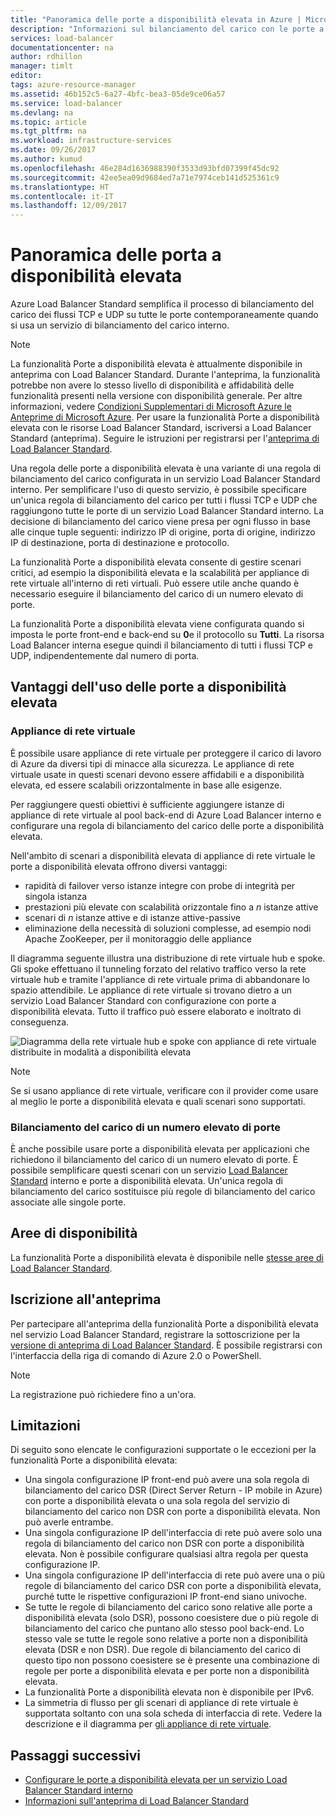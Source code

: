 ```yaml
---
title: "Panoramica delle porte a disponibilità elevata in Azure | Microsoft Docs"
description: "Informazioni sul bilanciamento del carico con le porte a disponibilità elevata in un servizio di bilanciamento del carico interno."
services: load-balancer
documentationcenter: na
author: rdhillon
manager: timlt
editor: 
tags: azure-resource-manager
ms.assetid: 46b152c5-6a27-4bfc-bea3-05de9ce06a57
ms.service: load-balancer
ms.devlang: na
ms.topic: article
ms.tgt_pltfrm: na
ms.workload: infrastructure-services
ms.date: 09/26/2017
ms.author: kumud
ms.openlocfilehash: 46e284d1636988390f3533d93bfd07399f45dc92
ms.sourcegitcommit: 42ee5ea09d9684ed7a71e7974ceb141d525361c9
ms.translationtype: HT
ms.contentlocale: it-IT
ms.lasthandoff: 12/09/2017
---
```

# <a name="high-availability-ports-overview"></a>Panoramica delle porta a disponibilità elevata

Azure Load Balancer Standard semplifica il processo di bilanciamento del carico dei flussi TCP e UDP su tutte le porte contemporaneamente quando si usa un servizio di bilanciamento del carico interno. 

>[!NOTE]
> La funzionalità Porte a disponibilità elevata è attualmente disponibile in anteprima con Load Balancer Standard. Durante l'anteprima, la funzionalità potrebbe non avere lo stesso livello di disponibilità e affidabilità delle funzionalità presenti nella versione con disponibilità generale. Per altre informazioni, vedere [Condizioni Supplementari di Microsoft Azure le Anteprime di Microsoft Azure](https://azure.microsoft.com/support/legal/preview-supplemental-terms/). Per usare la funzionalità Porte a disponibilità elevata con le risorse Load Balancer Standard, iscriversi a Load Balancer Standard (anteprima). Seguire le istruzioni per registrarsi per l'[anteprima di Load Balancer Standard](https://aka.ms/lbpreview#preview-sign-up).

Una regola delle porte a disponibilità elevata è una variante di una regola di bilanciamento del carico configurata in un servizio Load Balancer Standard interno. Per semplificare l'uso di questo servizio, è possibile specificare un'unica regola di bilanciamento del carico per tutti i flussi TCP e UDP che raggiungono tutte le porte di un servizio Load Balancer Standard interno. La decisione di bilanciamento del carico viene presa per ogni flusso in base alle cinque tuple seguenti: indirizzo IP di origine, porta di origine, indirizzo IP di destinazione, porta di destinazione e protocollo.

La funzionalità Porte a disponibilità elevata consente di gestire scenari critici, ad esempio la disponibilità elevata e la scalabilità per appliance di rete virtuale all'interno di reti virtuali. Può essere utile anche quando è necessario eseguire il bilanciamento del carico di un numero elevato di porte. 

La funzionalità Porte a disponibilità elevata viene configurata quando si imposta le porte front-end e back-end su **0**e il protocollo su **Tutti**. La risorsa Load Balancer interna esegue quindi il bilanciamento di tutti i flussi TCP e UDP, indipendentemente dal numero di porta.

## <a name="why-use-ha-ports"></a>Vantaggi dell'uso delle porte a disponibilità elevata

### <a name="nva"></a>Appliance di rete virtuale

È possibile usare appliance di rete virtuale per proteggere il carico di lavoro di Azure da diversi tipi di minacce alla sicurezza. Le appliance di rete virtuale usate in questi scenari devono essere affidabili e a disponibilità elevata, ed essere scalabili orizzontalmente in base alle esigenze.

Per raggiungere questi obiettivi è sufficiente aggiungere istanze di appliance di rete virtuale al pool back-end di Azure Load Balancer interno e configurare una regola di bilanciamento del carico delle porte a disponibilità elevata.

Nell'ambito di scenari a disponibilità elevata di appliance di rete virtuale le porte a disponibilità elevata offrono diversi vantaggi:
- rapidità di failover verso istanze integre con probe di integrità per singola istanza
- prestazioni più elevate con scalabilità orizzontale fino a *n* istanze attive
- scenari di *n* istanze attive e di istanze attive-passive
- eliminazione della necessità di soluzioni complesse, ad esempio nodi Apache ZooKeeper, per il monitoraggio delle appliance

Il diagramma seguente illustra una distribuzione di rete virtuale hub e spoke. Gli spoke effettuano il tunneling forzato del relativo traffico verso la rete virtuale hub e tramite l'appliance di rete virtuale prima di abbandonare lo spazio attendibile. Le appliance di rete virtuale si trovano dietro a un servizio Load Balancer Standard con configurazione con porte a disponibilità elevata. Tutto il traffico può essere elaborato e inoltrato di conseguenza.

![Diagramma della rete virtuale hub e spoke con appliance di rete virtuale distribuite in modalità a disponibilità elevata](./media/load-balancer-ha-ports-overview/nvaha.png)

>[!NOTE]
> Se si usano appliance di rete virtuale, verificare con il provider come usare al meglio le porte a disponibilità elevata e quali scenari sono supportati.

### <a name="load-balancing-large-numbers-of-ports"></a>Bilanciamento del carico di un numero elevato di porte

È anche possibile usare porte a disponibilità elevata per applicazioni che richiedono il bilanciamento del carico di un numero elevato di porte. È possibile semplificare questi scenari con un servizio [Load Balancer Standard](https://aka.ms/lbpreview) interno e porte a disponibilità elevata. Un'unica regola di bilanciamento del carico sostituisce più regole di bilanciamento del carico associate alle singole porte.

## <a name="region-availability"></a>Aree di disponibilità

La funzionalità Porte a disponibilità elevata è disponibile nelle [stesse aree di Load Balancer Standard](https://aka.ms/lbpreview#region-availability).  

## <a name="preview-sign-up"></a>Iscrizione all'anteprima

Per partecipare all'anteprima della funzionalità Porte a disponibilità elevata nel servizio Load Balancer Standard, registrare la sottoscrizione per la [versione di anteprima di Load Balancer Standard](https://aka.ms/lbpreview#preview-sign-up). È possibile registrarsi con l'interfaccia della riga di comando di Azure 2.0 o PowerShell.

>[!NOTE]
>La registrazione può richiedere fino a un'ora.

## <a name="limitations"></a>Limitazioni

Di seguito sono elencate le configurazioni supportate o le eccezioni per la funzionalità Porte a disponibilità elevata:

- Una singola configurazione IP front-end può avere una sola regola di bilanciamento del carico DSR (Direct Server Return - IP mobile in Azure) con porte a disponibilità elevata o una sola regola del servizio di bilanciamento del carico non DSR con porte a disponibilità elevata. Non può averle entrambe.
- Una singola configurazione IP dell'interfaccia di rete può avere solo una regola di bilanciamento del carico non DSR con porte a disponibilità elevata. Non è possibile configurare qualsiasi altra regola per questa configurazione IP.
- Una singola configurazione IP dell'interfaccia di rete può avere una o più regole di bilanciamento del carico DSR con porte a disponibilità elevata, purché tutte le rispettive configurazioni IP front-end siano univoche.
- Se tutte le regole di bilanciamento del carico sono relative alle porte a disponibilità elevata (solo DSR), possono coesistere due o più regole di bilanciamento del carico che puntano allo stesso pool back-end. Lo stesso vale se tutte le regole sono relative a porte non a disponibilità elevata (DSR e non DSR). Due regole di bilanciamento del carico di questo tipo non possono coesistere se è presente una combinazione di regole per porte a disponibilità elevata e per porte non a disponibilità elevata.
- La funzionalità Porte a disponibilità elevata non è disponibile per IPv6.
- La simmetria di flusso per gli scenari di appliance di rete virtuale è supportata soltanto con una sola scheda di interfaccia di rete. Vedere la descrizione e il diagramma per [gli appliance di rete virtuale](#nva). 



## <a name="next-steps"></a>Passaggi successivi

- [Configurare le porte a disponibilità elevata per un servizio Load Balancer Standard interno](load-balancer-configure-ha-ports.md)
- [Informazioni sull'anteprima di Load Balancer Standard](https://aka.ms/lbpreview)

